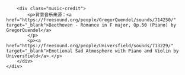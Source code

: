         <div class="music-credit">
            <p>背景音乐来源：<a href="https://freesound.org/people/GregorQuendel/sounds/714250/" target="_blank">Beethoven - Romance in F major, Op.50 (Piano) by GregorQuendel</a>
			</p>
			<p><a href="https://freesound.org/people/Universfield/sounds/713229/" target="_blank">Emotional Sad Atmosphere with Piano and Violin by Universfield</a>.</p>
        </div>
    </div>

